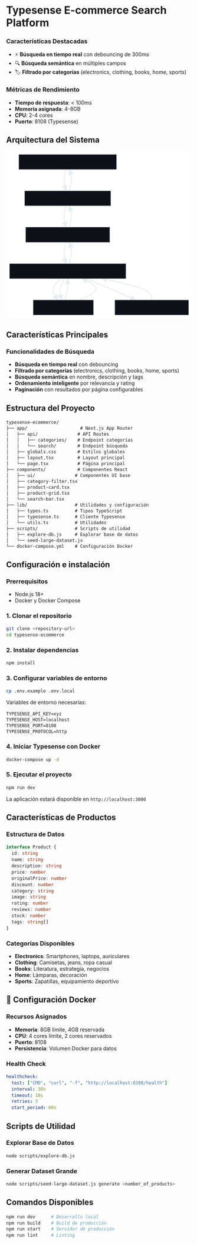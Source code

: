 # Typesense E-commerce Search Platform

### Características Destacadas
- ⚡ **Búsqueda en tiempo real** con debouncing de 300ms
- 🔍 **Búsqueda semántica** en múltiples campos
- 🏷️ **Filtrado por categorías** (electronics, clothing, books, home, sports)

### Métricas de Rendimiento
- **Tiempo de respuesta**: < 100ms
- **Memoria asignada**: 4-8GB
- **CPU**: 2-4 cores
- **Puerto**: 8108 (Typesense)

## Arquitectura del Sistema

![Arquitectura de Búsqueda](./public/search-arch.svg)


## Características Principales

### Funcionalidades de Búsqueda
- **Búsqueda en tiempo real** con debouncing
- **Filtrado por categorías** (electronics, clothing, books, home, sports)
- **Búsqueda semántica** en nombre, descripción y tags
- **Ordenamiento inteligente** por relevancia y rating
- **Paginación** con resultados por página configurables


## Estructura del Proyecto

```
typesense-ecommerce/
├── app/                    # Next.js App Router
│   ├── api/               # API Routes
│   │   ├── categories/    # Endpoint categorías
│   │   └── search/        # Endpoint búsqueda
│   ├── globals.css        # Estilos globales
│   ├── layout.tsx         # Layout principal
│   └── page.tsx           # Página principal
├── components/            # Componentes React
│   ├── ui/               # Componentes UI base
│   ├── category-filter.tsx
│   ├── product-card.tsx
│   ├── product-grid.tsx
│   └── search-bar.tsx
├── lib/                  # Utilidades y configuración
│   ├── types.ts          # Tipos TypeScript
│   ├── typesense.ts      # Cliente Typesense
│   └── utils.ts          # Utilidades
├── scripts/              # Scripts de utilidad
│   ├── explore-db.js     # Explorar base de datos
│   └── seed-large-dataset.js
└── docker-compose.yml    # Configuración Docker
```

## Configuración e instalación

### Prerrequisitos
- Node.js 18+
- Docker y Docker Compose

### 1. Clonar el repositorio
```bash
git clone <repository-url>
cd typesense-ecommerce
```

### 2. Instalar dependencias
```bash
npm install
```

### 3. Configurar variables de entorno
```bash
cp .env.example .env.local
```

Variables de entorno necesarias:
```env
TYPESENSE_API_KEY=xyz
TYPESENSE_HOST=localhost
TYPESENSE_PORT=8108
TYPESENSE_PROTOCOL=http
```

### 4. Iniciar Typesense con Docker
```bash
docker-compose up -d
```

### 5. Ejecutar el proyecto
```bash
npm run dev
```

La aplicación estará disponible en `http://localhost:3000`


## Características de Productos

### Estructura de Datos
```typescript
interface Product {
  id: string
  name: string
  description: string
  price: number
  originalPrice: number
  discount: number
  category: string
  image: string
  rating: number
  reviews: number
  stock: number
  tags: string[]
}
```

### Categorías Disponibles
- **Electronics**: Smartphones, laptops, auriculares
- **Clothing**: Camisetas, jeans, ropa casual
- **Books**: Literatura, estrategia, negocios
- **Home**: Lámparas, decoración
- **Sports**: Zapatillas, equipamiento deportivo

## 🐳 Configuración Docker

### Recursos Asignados
- **Memoria**: 8GB límite, 4GB reservada
- **CPU**: 4 cores límite, 2 cores reservados
- **Puerto**: 8108
- **Persistencia**: Volumen Docker para datos

### Health Check
```yaml
healthcheck:
  test: ["CMD", "curl", "-f", "http://localhost:8108/health"]
  interval: 30s
  timeout: 10s
  retries: 3
  start_period: 60s
```

## Scripts de Utilidad

### Explorar Base de Datos
```bash
node scripts/explore-db.js
```

### Generar Dataset Grande
```bash
node scripts/seed-large-dataset.js generate <number_of_products>
```

## Comandos Disponibles

```bash
npm run dev      # Desarrollo local
npm run build    # Build de producción
npm run start    # Servidor de producción
npm run lint     # Linting
```
